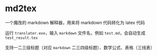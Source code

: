 # md2tex
一个魔改的 markdown 解释器，用来将 markdown 代码转化为 latex 代码

运行 `translater.exe`，输入 `markdown` 文件名，例如 `test.md`，会自动生成 `test_result.tex`

支持一二三级标题（对应 `markdown` 二三四级标题）、数学公式、表格（三线表）
